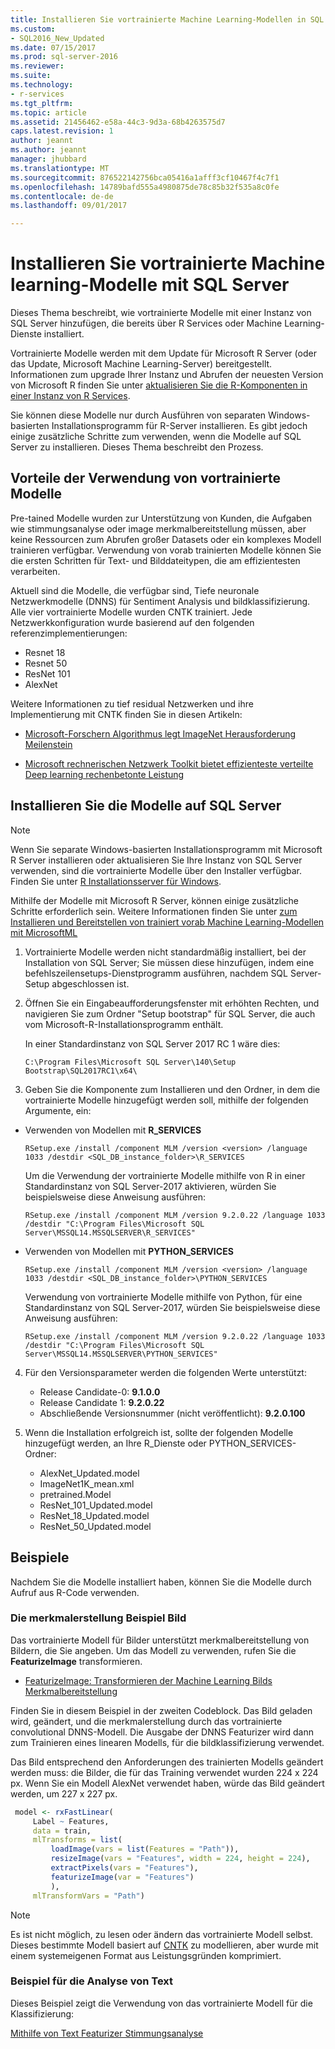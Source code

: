 ```yaml
---
title: Installieren Sie vortrainierte Machine Learning-Modellen in SQL Server | Microsoft Docs
ms.custom:
- SQL2016_New_Updated
ms.date: 07/15/2017
ms.prod: sql-server-2016
ms.reviewer: 
ms.suite: 
ms.technology:
- r-services
ms.tgt_pltfrm: 
ms.topic: article
ms.assetid: 21456462-e58a-44c3-9d3a-68b4263575d7
caps.latest.revision: 1
author: jeannt
ms.author: jeannt
manager: jhubbard
ms.translationtype: MT
ms.sourcegitcommit: 876522142756bca05416a1afff3cf10467f4c7f1
ms.openlocfilehash: 14789bafd555a4980875de78c85b32f535a8c0fe
ms.contentlocale: de-de
ms.lasthandoff: 09/01/2017

---
```

# <a name="install-pretrained-machine-learning-models-on-sql-server"></a>Installieren Sie vortrainierte Machine learning-Modelle mit SQL Server

Dieses Thema beschreibt, wie vortrainierte Modelle mit einer Instanz von SQL Server hinzufügen, die bereits über R Services oder Machine Learning-Dienste installiert.

Vortrainierte Modelle werden mit dem Update für Microsoft R Server (oder das Update, Microsoft Machine Learning-Server) bereitgestellt. Informationen zum upgrade Ihrer Instanz und Abrufen der neuesten Version von Microsoft R finden Sie unter [aktualisieren Sie die R-Komponenten in einer Instanz von R Services](use-sqlbindr-exe-to-upgrade-an-instance-of-sql-server.md).

Sie können diese Modelle nur durch Ausführen von separaten Windows-basierten Installationsprogramm für R-Server installieren.
Es gibt jedoch einige zusätzliche Schritte zum verwenden, wenn die Modelle auf SQL Server zu installieren. Dieses Thema beschreibt den Prozess.

## <a name="benefits-of-using-pretrained-models"></a>Vorteile der Verwendung von vortrainierte Modelle

Pre-tained Modelle wurden zur Unterstützung von Kunden, die Aufgaben wie stimmungsanalyse oder image merkmalbereitstellung müssen, aber keine Ressourcen zum Abrufen großer Datasets oder ein komplexes Modell trainieren verfügbar. Verwendung von vorab trainierten Modelle können Sie die ersten Schritten für Text- und Bilddateitypen, die am effizientesten verarbeiten.

Aktuell sind die Modelle, die verfügbar sind, Tiefe neuronale Netzwerkmodelle (DNNS) für Sentiment Analysis und bildklassifizierung. Alle vier vortrainierte Modelle wurden CNTK trainiert. Jede Netzwerkkonfiguration wurde basierend auf den folgenden referenzimplementierungen:

+ Resnet 18
+ Resnet 50
+ ResNet 101
+ AlexNet

Weitere Informationen zu tief residual Netzwerken und ihre Implementierung mit CNTK finden Sie in diesen Artikeln:

+ [Microsoft-Forschern Algorithmus legt ImageNet Herausforderung Meilenstein](https://www.microsoft.com/research/blog/microsoft-researchers-algorithm-sets-imagenet-challenge-milestone/)

+ [Microsoft rechnerischen Netzwerk Toolkit bietet effizienteste verteilte Deep learning rechenbetonte Leistung](https://www.microsoft.com/research/blog/microsoft-computational-network-toolkit-offers-most-efficient-distributed-deep-learning-computational-performance/)

## <a name="how-to-install-the-models-on-sql-server"></a>Installieren Sie die Modelle auf SQL Server

   > [!NOTE]
   > 
   > Wenn Sie separate Windows-basierten Installationsprogramm mit Microsoft R Server installieren oder aktualisieren Sie Ihre Instanz von SQL Server verwenden, sind die vortrainierte Modelle über den Installer verfügbar. Finden Sie unter [R Installationsserver für Windows](https://docs.microsoft.com/en-us/r-server/install/r-server-install-windows).
   > 
   > Mithilfe der Modelle mit Microsoft R Server, können einige zusätzliche Schritte erforderlich sein. Weitere Informationen finden Sie unter [zum Installieren und Bereitstellen von trainiert vorab Machine Learning-Modellen mit MicrosoftML](https://docs.microsoft.com/r-server/install/microsoftml-install-pretrained-models)

1. Vortrainierte Modelle werden nicht standardmäßig installiert, bei der Installation von SQL Server; Sie müssen diese hinzufügen, indem eine befehlszeilensetups-Dienstprogramm ausführen, nachdem SQL Server-Setup abgeschlossen ist.

2. Öffnen Sie ein Eingabeaufforderungsfenster mit erhöhten Rechten, und navigieren Sie zum Ordner "Setup bootstrap" für SQL Server, die auch vom Microsoft-R-Installationsprogramm enthält.

    In einer Standardinstanz von SQL Server 2017 RC 1 wäre dies:
    
    `C:\Program Files\Microsoft SQL Server\140\Setup Bootstrap\SQL2017RC1\x64\`

3. Geben Sie die Komponente zum Installieren und den Ordner, in dem die vortrainierte Modelle hinzugefügt werden soll, mithilfe der folgenden Argumente, ein:

  + Verwenden von Modellen mit **R_SERVICES**

    `RSetup.exe /install /component MLM /version <version> /language 1033 /destdir <SQL_DB_instance_folder>\R_SERVICES`

    Um die Verwendung der vortrainierte Modelle mithilfe von R in einer Standardinstanz von SQL Server-2017 aktivieren, würden Sie beispielsweise diese Anweisung ausführen:

    `RSetup.exe /install /component MLM /version 9.2.0.22 /language 1033 /destdir "C:\Program Files\Microsoft SQL Server\MSSQL14.MSSQLSERVER\R_SERVICES"`

  + Verwenden von Modellen mit **PYTHON_SERVICES**

    `RSetup.exe /install /component MLM /version <version> /language 1033 /destdir <SQL_DB_instance_folder>\PYTHON_SERVICES`

    Verwendung von vortrainierte Modelle mithilfe von Python, für eine Standardinstanz von SQL Server-2017, würden Sie beispielsweise diese Anweisung ausführen:

    `RSetup.exe /install /component MLM /version 9.2.0.22 /language 1033 /destdir "C:\Program Files\Microsoft SQL Server\MSSQL14.MSSQLSERVER\PYTHON_SERVICES"`

4. Für den Versionsparameter werden die folgenden Werte unterstützt:

    + Release Candidate-0: **9.1.0.0**
    + Release Candidate 1: **9.2.0.22**
    + Abschließende Versionsnummer (nicht veröffentlicht): **9.2.0.100**

5. Wenn die Installation erfolgreich ist, sollte der folgenden Modelle hinzugefügt werden, an Ihre R\_Dienste oder PYTHON\_SERVICES-Ordner:

    - AlexNet_Updated.model
    - ImageNet1K_mean.xml
    - pretrained.Model
    - ResNet_101_Updated.model
    - ResNet_18_Updated.model
    - ResNet_50_Updated.model

## <a name="examples"></a>Beispiele

Nachdem Sie die Modelle installiert haben, können Sie die Modelle durch Aufruf aus R-Code verwenden.

### <a name="image-featurization-example"></a>Die merkmalerstellung Beispiel Bild

Das vortrainierte Modell für Bilder unterstützt merkmalbereitstellung von Bildern, die Sie angeben. Um das Modell zu verwenden, rufen Sie die **FeaturizeImage** transformieren.

+ [FeaturizeImage: Transformieren der Machine Learning Bilds Merkmalbereitstellung](https://docs.microsoft.com/r-server/r-reference/microsoftml/featurizeimage)

Finden Sie in diesem Beispiel in der zweiten Codeblock. Das Bild geladen wird, geändert, und die merkmalerstellung durch das vortrainierte convolutional DNNS-Modell. Die Ausgabe der DNNS Featurizer wird dann zum Trainieren eines linearen Modells, für die bildklassifizierung verwendet.

Das Bild entsprechend den Anforderungen des trainierten Modells geändert werden muss: die Bilder, die für das Training verwendet wurden 224 x 224 px. Wenn Sie ein Modell AlexNet verwendet haben, würde das Bild geändert werden, um 227 x 227 px.

```R
 model <- rxFastLinear(
     Label ~ Features,
     data = train,
     mlTransforms = list(
         loadImage(vars = list(Features = "Path")),
         resizeImage(vars = "Features", width = 224, height = 224), 
         extractPixels(vars = "Features"),
         featurizeImage(var = "Features")
         ),
     mlTransformVars = "Path")
```

> [!NOTE]
> 
> Es ist nicht möglich, zu lesen oder ändern das vortrainierte Modell selbst. Dieses bestimmte Modell basiert auf [CNTK](https://docs.microsoft.com/cognitive-toolkit/) zu modellieren, aber wurde mit einem systemeigenen Format aus Leistungsgründen komprimiert.

### <a name="text-analysis-example"></a>Beispiel für die Analyse von Text

Dieses Beispiel zeigt die Verwendung von das vortrainierte Modell für die Klassifizierung:

[Mithilfe von Text Featurizer Stimmungsanalyse](https://github.com/Microsoft/microsoft-r/tree/master/microsoft-ml/Samples/101/BinaryClassification/SimpleSentimentAnalysis)
